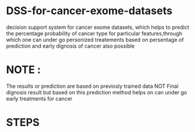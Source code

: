 # DSS-for-cancer-exome-datasets
decision support system for cancer exome datasets, which helps to predict the percentage probability of cancer type for particular features,through which
one can under go personized treatements based on persentage of prediction and early dignosis of cancer also possible

# NOTE : 
The results or prediction are based on previosly trained data NOT Final dignosis result but based on this prediction method helps on can under go early treatments for cancer

# STEPS




